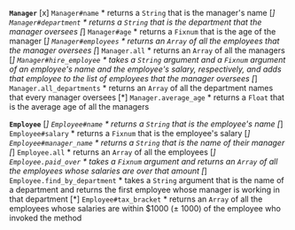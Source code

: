 **`Manager`**
  [x] `Manager#name`
    * returns a `String` that is the manager's name
  [*] `Manager#department`
    * returns a `String` that is the department that the manager oversees
  [*] `Manager#age`
    * returns a `Fixnum` that is the age of the manager
  [*] `Manager#employees`
    * returns an `Array` of all the employees that the manager oversees
  [*] `Manager.all`
    * returns an `Array` of all the managers
  [*] `Manager#hire_employee`
    * takes a `String` argument and a `Fixnum` argument of an employee's name and the employee's salary, respectively, and adds that employee to the list of employees that the manager oversees
  [*] `Manager.all_departments`
    * returns an `Array` of all the department names that every manager oversees
  [*] `Manager.average_age`
    * returns a `Float` that is the average age of all the managers

**`Employee`**
  [*] `Employee#name`
    * returns a `String` that is the employee's name
  [*] `Employee#salary`
    * returns a `Fixnum` that is the employee's salary
  [*] `Employee#manager_name`
    * returns a `String` that is the name of their manager
  [*] `Employee.all`
    * returns an `Array` of all the employees
  [*] `Employee.paid_over`
    * takes a `Fixnum` argument and returns an `Array` of all the employees whose salaries are over that amount
  [*] `Employee.find_by_department`
    * takes a `String` argument that is the name of a department and returns the first employee whose manager is working in that department
  [*] `Employee#tax_bracket`
    * returns an `Array` of all the employees whose salaries are within $1000 (± 1000) of the employee who invoked the method
